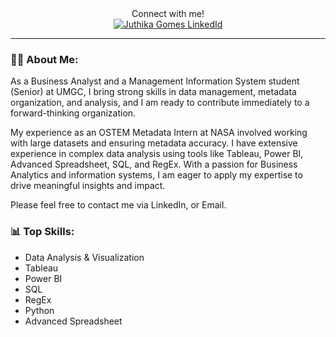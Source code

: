 <div align="center">Connect with me!</div>
<div id="badges" align="center">
  <a href="https://www.linkedin.com/in/juthika-gomes">
    <img src="https://img.shields.io/badge/LinkedIn-blue?style=for-the-badge&logo=linkedin&logoColor=white" alt="Juthika Gomes LinkedId"/>
      </a>
</div>

---

### :woman_technologist: About Me:

As a Business Analyst and a Management Information System student (Senior) at UMGC, I bring strong skills in data management, metadata organization, and analysis, and I am ready to contribute immediately to a forward-thinking organization. 

My experience as an OSTEM Metadata Intern at NASA involved working with large datasets and ensuring metadata accuracy. I have extensive experience in complex data analysis using tools like Tableau, Power BI, Advanced Spreadsheet, SQL, and RegEx. With a passion for Business Analytics and information systems, I am eager to apply my expertise to drive meaningful insights and impact.

Please feel free to contact me via LinkedIn, or Email.

### 📊 Top Skills:

* Data Analysis & Visualization
* Tableau
* Power BI
* SQL
* RegEx
* Python
* Advanced Spreadsheet
